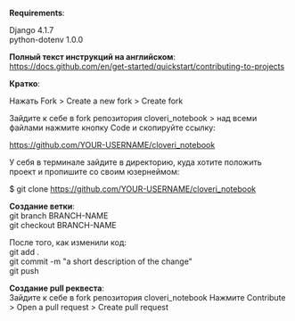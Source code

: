 **Requirements**:

Django 4.1.7\
python-dotenv 1.0.0


**Полный текст инструкций на английском**: https://docs.github.com/en/get-started/quickstart/contributing-to-projects

**Кратко**:

Нажать Fork > Create a new fork > Create fork

Зайдите к себе в fork репозитория cloveri_notebook > над всеми файлами нажмите кнопку Code и скопируйте ссылку:

https://github.com/YOUR-USERNAME/cloveri_notebook

У себя в терминале зайдите в директорию, куда хотите положить проект и пропишите со своим юзернеймом:

$ git clone https://github.com/YOUR-USERNAME/cloveri_notebook

**Создание ветки**:\
git branch BRANCH-NAME\
git checkout BRANCH-NAME

После того, как изменили код:\
git add .\
git commit -m "a short description of the change"\
git push

**Создание pull реквеста**:\
Зайдите к себе в fork репозитория cloveri_notebook
Нажмите Contribute > Open a pull request > Create pull request
